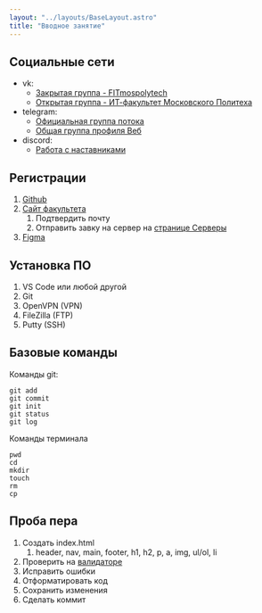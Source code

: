 ```yaml
---
layout: "../layouts/BaseLayout.astro"
title: "Вводное занятие"
---
```


## Социальные сети

* vk:
    * [Закрытая группа - FITmospolytech](//vk.com/fitmospolytech.team)
    * [Открытая группа - ИТ-факультет Московского Политеха](//vk.com/fit.mospolytech)
* telegram:
    * [Официальная группа потока](//t.me/+KOo1mwORG5UyYTNi)
    * [Общая группа профиля Веб](//t.me/joinchat/b1k0ZPStUPY0M2Ji)
* discord:
    * [Работа с наставниками](//discord.gg/6vM44ugx)


## Регистрации

1. [Github](//github.com)
1. [Cайт факультета](//fit.mospolytech.ru)
    1. Подтвердить почту
    1. Отправить завку на сервер на [странице Серверы](//fit.mospolytech.ru/systems/servers)
1. [Figma](//figma.com)


## Установка ПО

1. VS Code или любой другой
1. Git
1. OpenVPN (VPN)
1. FileZilla (FTP)
1. Putty (SSH)

## Базовые команды

Команды git:

```
git add
git commit
git init
git status
git log
```

Команды терминала

```
pwd
cd
mkdir
touch
rm
cp
```
## Проба пера

1. Создать index.html
    1. header, nav, main, footer, h1, h2, p, a, img, ul/ol, li
1. Проверить на [валидаторе](https://validator.w3.org/)
1. Исправить ошибки
1. Отформатировать код
1. Сохранить изменения
1. Сделать коммит